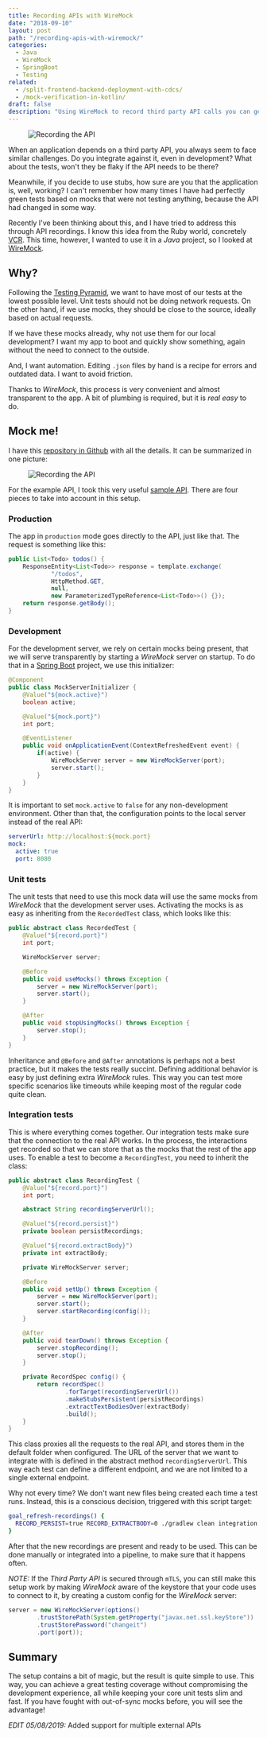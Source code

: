 ```yaml
---
title: Recording APIs with WireMock
date: "2018-09-10"
layout: post
path: "/recording-apis-with-wiremock/"
categories:
  - Java
  - WireMock
  - SpringBoot
  - Testing
related:
  - /split-frontend-backend-deployment-with-cdcs/
  - /mock-verification-in-kotlin/
draft: false
description: "Using WireMock to record third party API calls you can get high quality mocks that reflect reality and are much easier to maintain"
---
```



<figure class="figure figure--right">
  <img src="./images/cassette.png" alt="Recording the API" />
</figure>

When an application depends on a third party API, you always seem to face similar challenges. Do you integrate against it, even in development? What about the tests, won't they be flaky if the API needs to be there?

Meanwhile, if you decide to use stubs, how sure are you that the application is, well, working? I can't remember how many times I have had perfectly green tests based on mocks that were not testing anything, because the API had changed in some way.

Recently I've been thinking about this, and I have tried to address this through API recordings.
I know this idea from the Ruby world, concretely [VCR](https://github.com/vcr/vcr). This time, however, I wanted to use it in a _Java_ project, so I looked at [WireMock](http://wiremock.org/).

<!--more-->

## Why?

Following the [Testing Pyramid](https://martinfowler.com/bliki/TestPyramid.html), we want to have most of our tests at the lowest possible level. Unit tests should not be doing network requests. On the other hand, if we use mocks, they should be close to the source, ideally based on actual requests.

If we have these mocks already, why not use them for our local development? I want my app to boot and quickly show something, again without the need to connect to the outside.

And, I want automation. Editing `.json` files by hand is a recipe for errors and outdated data. I want to avoid friction.

Thanks to _WireMock_, this process is very convenient and almost transparent to the app. A bit of plumbing is required, but it is _real easy_ to do.

## Mock me!

I have this [repository in Github](https://github.com/sirech/example-wiremock-recorder) with all the details. It can be summarized in one picture:

<figure class="figure">
  <img src="https://github.com/sirech/example-wiremock-recorder/raw/master/images/diagram.png" alt="Recording the API" />
</figure>

For the example API, I took this very useful [sample API](https://jsonplaceholder.typicode.com/). There are four pieces to take into account in this setup.

### Production

The app in `production` mode goes directly to the API, just like that. The request is something like this:

```java
public List<Todo> todos() {
    ResponseEntity<List<Todo>> response = template.exchange(
            "/todos",
            HttpMethod.GET,
            null,
            new ParameterizedTypeReference<List<Todo>>() {});
    return response.getBody();
}
```

### Development

For the development server, we rely on certain mocks being present, that we will serve transparently by starting a _WireMock_ server on startup. To do that in a [Spring Boot](https://spring.io/projects/spring-boot) project, we use this initializer:

```java
@Component
public class MockServerInitializer {
    @Value("${mock.active}")
    boolean active;

    @Value("${mock.port}")
    int port;

    @EventListener
    public void onApplicationEvent(ContextRefreshedEvent event) {
        if(active) {
            WireMockServer server = new WireMockServer(port);
            server.start();
        }
    }
}
```

It is important to set `mock.active` to `false` for any non-development environment. Other than that, the configuration points to the local server instead of the real API:

```yaml
serverUrl: http://localhost:${mock.port}
mock:
  active: true
  port: 8080
```

### Unit tests

The unit tests that need to use this mock data will use the same mocks from _WireMock_ that the development server uses. Activating the mocks is as easy as inheriting from the `RecordedTest` class, which looks like this:

```java
public abstract class RecordedTest {
    @Value("${record.port}")
    int port;

    WireMockServer server;

    @Before
    public void useMocks() throws Exception {
        server = new WireMockServer(port);
        server.start();
    }

    @After
    public void stopUsingMocks() throws Exception {
        server.stop();
    }
}
```

Inheritance and `@Before` and `@After` annotations is perhaps not a best practice, but it makes the tests really succint. Defining additional behavior is easy by just defining extra _WireMock_ rules. This way you can test more specific scenarios like timeouts while keeping most of the regular code quite clean.

### Integration tests

This is where everything comes together. Our integration tests make sure that the connection to the real API works. In the process, the interactions get recorded so that we can store that as the mocks that the rest of the app uses. To enable a test to become a `RecordingTest`, you need to inherit the class:

```java
public abstract class RecordingTest {
    @Value("${record.port}")
    int port;

    abstract String recordingServerUrl();

    @Value("${record.persist}")
    private boolean persistRecordings;

    @Value("${record.extractBody}")
    private int extractBody;

    private WireMockServer server;

    @Before
    public void setUp() throws Exception {
        server = new WireMockServer(port);
        server.start();
        server.startRecording(config());
    }

    @After
    public void tearDown() throws Exception {
        server.stopRecording();
        server.stop();
    }

    private RecordSpec config() {
        return recordSpec()
                .forTarget(recordingServerUrl())
                .makeStubsPersistent(persistRecordings)
                .extractTextBodiesOver(extractBody)
                .build();
    }
}
```

This class proxies all the requests to the real API, and stores them in the default folder when configured. The URL of the server that we want to integrate with is defined in the abstract method `recordingServerUrl`. This way each test can define a different endpoint, and we are not limited to a single external endpoint.

Why not every time? We don't want new files being created each time a test runs. Instead, this is a conscious decision, triggered with this script target:

```bash
goal_refresh-recordings() {
  RECORD_PERSIST=true RECORD_EXTRACTBODY=0 ./gradlew clean integration
}
```

After that the new recordings are present and ready to be used. This can be done manually or integrated into a pipeline, to make sure that it happens often.

*NOTE:* If the _Third Party API_ is secured through `mTLS`, you can still make this setup work by making _WireMock_ aware of the keystore that your code uses to connect to it, by creating a custom config for the _WireMock_ server:

```java
server = new WireMockServer(options()
        .trustStorePath(System.getProperty("javax.net.ssl.keyStore"))
        .trustStorePassword("changeit")
        .port(port));
```

## Summary

The setup contains a bit of magic, but the result is quite simple to use. This way, you can achieve a great testing coverage without compromising the development experience, all while keeping your core unit tests slim and fast. If you have fought with out-of-sync mocks before, you will see the advantage!

*EDIT 05/08/2019:* Added support for multiple external APIs
